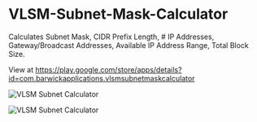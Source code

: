 # VLSM-Subnet-Mask-Calculator

Calculates Subnet Mask, CIDR Prefix Length, # IP Addresses, Gateway/Broadcast Addresses, Available IP Address Range, Total Block Size.

View at https://play.google.com/store/apps/details?id=com.barwickapplications.vlsmsubnetmaskcalculator

![VLSM Subnet Calculator](https://raw.githubusercontent.com/srbrettle/VLSM-Subnet-Mask-Calculator/master/device-2018-05-26-145323.png?token=ADSiSVE8AZFioGtTzQ1OuAUgbsz7n5DLks5bEqb3wA%3D%3D)

![VLSM Subnet Calculator](https://raw.githubusercontent.com/srbrettle/VLSM-Subnet-Mask-Calculator/master/device-2018-05-26-145524.png?token=ADSiScvS1A7y5dL1VArOYwQc5V-ZvUDPks5bEqbawA%3D%3D)

